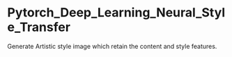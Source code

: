 # Pytorch_Deep_Learning_Neural_Style_Transfer
Generate Artistic style  image which retain the content and style features.
